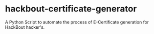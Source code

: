 # hackbout-certificate-generator
A Python Script to automate the process of E-Certificate generation for HackBout hacker's.

